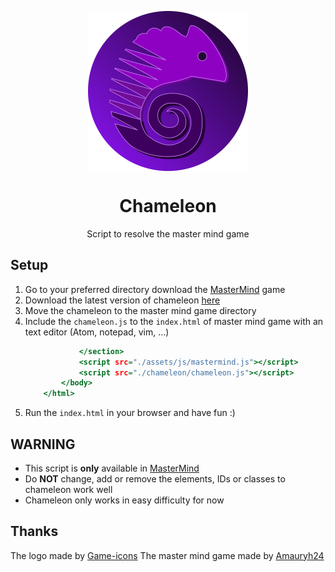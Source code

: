 <p align="center">
	<img src="src/assets/logo.svg" width="256" align="center">
</p>
<h1 align="center">Chameleon</h1>
<p align="center">Script to resolve the master mind game</p>

## Setup
1. Go to your preferred directory download the [MasterMind](https://github.com/Amauryh24/MasterMind) game
2. Download the latest version of chameleon [here](https://github.com/KhashayarKhm/chameleon/releases/latest)
3. Move the chameleon to the master mind game directory
4. Include the `chameleon.js` to the `index.html` of master mind game with an text editor (Atom, notepad, vim, ...)
	```index.html
				</section>
				<script src="./assets/js/mastermind.js"></script>
				<script src="./chameleon/chameleon.js"></script>
			</body>
		</html>
	```
5. Run the `index.html` in your browser and have fun :)

## WARNING
- This script is **only** available in [MasterMind](https://github.com/Amauryh24/MasterMind)
- Do **NOT** change, add or remove the elements, IDs or classes to chameleon work well
- Chameleon only works in easy difficulty for now

## Thanks
The logo made by [Game-icons](https://www.game-icons.net)
The master mind game made by [Amauryh24](https://github.com/Amauryh24)
